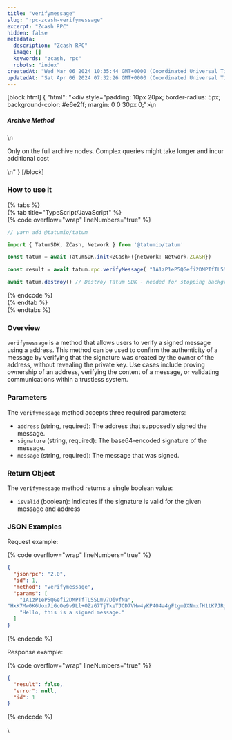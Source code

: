 ```yaml
---
title: "verifymessage"
slug: "rpc-zcash-verifymessage"
excerpt: "Zcash RPC"
hidden: false
metadata: 
  description: "Zcash RPC"
  image: []
  keywords: "zcash, rpc"
  robots: "index"
createdAt: "Wed Mar 06 2024 10:35:44 GMT+0000 (Coordinated Universal Time)"
updatedAt: "Sat Apr 06 2024 07:32:26 GMT+0000 (Coordinated Universal Time)"
---
```

[block:html]
{
  "html": "<div style=\"padding: 10px 20px; border-radius: 5px; background-color: #e6e2ff; margin: 0 0 30px 0;\">\n  <h5>Archive Method</h5>\n  <p>Only on the full archive nodes. Complex queries might take longer and incur additional cost</p>\n</div>"
}
[/block]


### How to use it

{% tabs %}  
{% tab title="TypeScript/JavaScript" %}  
{% code overflow="wrap" lineNumbers="true" %}

```typescript
// yarn add @tatumio/tatum

import { TatumSDK, ZCash, Network } from '@tatumio/tatum'

const tatum = await TatumSDK.init<ZCash>({network: Network.ZCASH})

const result = await tatum.rpc.verifyMessage( "1A1zP1eP5QGefi2DMPTfTL5SLmv7DivfNa", "HxK7Mw0K6Uox7iGcOe9v9Ll+OZzG7TjTkeTJCD7VHw4yKP4O4a4gFtgm9XNmxfH1tK7JRgYrP/+20xP/ek8iQ2E=", "Hello, this is a signed message.")

await tatum.destroy() // Destroy Tatum SDK - needed for stopping background jobs
```

{% endcode %}  
{% endtab %}  
{% endtabs %}

### Overview <a href="#overview" id="overview"></a>

`verifymessage` is a method that allows users to verify a signed message using a address. This method can be used to confirm the authenticity of a message by verifying that the signature was created by the owner of the address, without revealing the private key. Use cases include proving ownership of an address, verifying the content of a message, or validating communications within a trustless system.

### Parameters <a href="#parameters" id="parameters"></a>

The `verifymessage` method accepts three required parameters:

- `address` (string, required): The address that supposedly signed the message.
- `signature` (string, required): The base64-encoded signature of the message.
- `message` (string, required): The message that was signed.

### Return Object <a href="#return-object" id="return-object"></a>

The `verifymessage` method returns a single boolean value:

- `isvalid` (boolean): Indicates if the signature is valid for the given message and address

### JSON Examples

Request example:

{% code overflow="wrap" lineNumbers="true" %}

```json
{
  "jsonrpc": "2.0",
  "id": 1,
  "method": "verifymessage",
  "params": [
    "1A1zP1eP5QGefi2DMPTfTL5SLmv7DivfNa",
"HxK7Mw0K6Uox7iGcOe9v9Ll+OZzG7TjTkeTJCD7VHw4yKP4O4a4gFtgm9XNmxfH1tK7JRgYrP/+20xP/ek8iQ2E=",
    "Hello, this is a signed message."
  ]
}
```

{% endcode %}

Response example:

{% code overflow="wrap" lineNumbers="true" %}

```json
{
  "result": false,
  "error": null,
  "id": 1
}
```

{% endcode %}

\\
